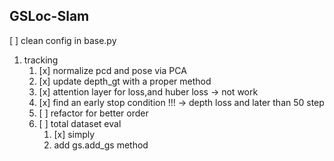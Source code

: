 ## GSLoc-Slam
[ ] clean config in base.py
1. tracking
   1. [x] normalize pcd and pose via PCA 
   2. [x] update depth_gt with a proper method 
   3. [x] attention layer for loss,and huber loss -> not work
   4. [x] find an early stop condition !!! -> depth loss and later than 50 step
   5. [ ] refactor for better order
   6. [ ] total dataset eval
      1. [x] simply 
      2. add gs.add_gs method 
